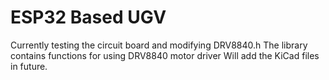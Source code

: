 # ESP32 Based UGV
Currently testing the circuit board and modifying DRV8840.h
The library contains functions for using DRV8840 motor driver
Will add the KiCad files in future.